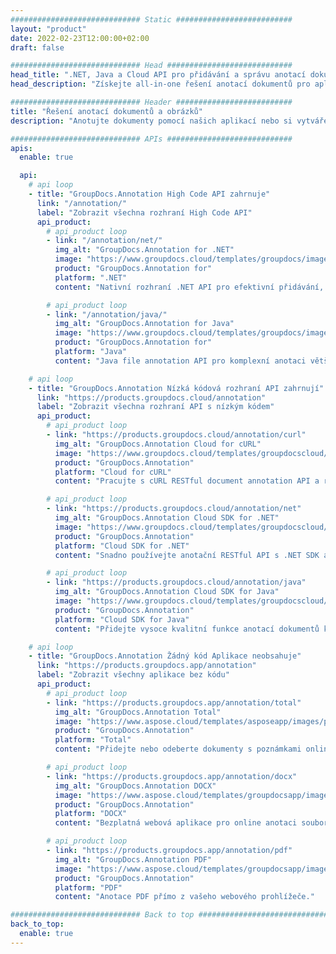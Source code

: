 ```yaml
---
############################# Static ##########################
layout: "product"
date: 2022-02-23T12:00:00+02:00
draft: false

############################# Head ############################
head_title: ".NET, Java a Cloud API pro přidávání a správu anotací dokumentů"
head_description: "Získejte all-in-one řešení anotací dokumentů pro aplikace .NET, Java a Cloud pro anotování běžných formátů dokumentů a obrázků."

############################# Header ##########################
title: "Řešení anotací dokumentů a obrázků"
description: "Anotujte dokumenty pomocí našich aplikací nebo si vytvářejte vlastní anotační aplikace napříč populárními platformami pomocí on-premise nebo cloud API."

############################# APIs ############################
apis:
  enable: true

  api:
    # api loop
    - title: "GroupDocs.Annotation High Code API zahrnuje"
      link: "/annotation/"
      label: "Zobrazit všechna rozhraní High Code API"
      api_product:
        # api_product loop
        - link: "/annotation/net/"
          img_alt: "GroupDocs.Annotation for .NET"
          image: "https://www.groupdocs.cloud/templates/groupdocs/images/product-logos/groupdocs-annotation-net.png"
          product: "GroupDocs.Annotation for"
          platform: ".NET"
          content: "Nativní rozhraní .NET API pro efektivní přidávání, úpravu nebo odstraňování anotací z dokumentů a obrázků. Podporuje práci se všemi oblíbenými typy anotací."

        # api_product loop
        - link: "/annotation/java/"
          img_alt: "GroupDocs.Annotation for Java"
          image: "https://www.groupdocs.cloud/templates/groupdocs/images/product-logos/groupdocs-annotation-java.png"
          product: "GroupDocs.Annotation for"
          platform: "Java"
          content: "Java file annotation API pro komplexní anotaci většiny běžných formátů dokumentů a obrazových souborů na jakémkoli operačním systému s nainstalovaným JDK."

    # api loop
    - title: "GroupDocs.Annotation Nízká kódová rozhraní API zahrnují"
      link: "https://products.groupdocs.cloud/annotation"
      label: "Zobrazit všechna rozhraní API s nízkým kódem"
      api_product:
        # api_product loop
        - link: "https://products.groupdocs.cloud/annotation/curl"
          img_alt: "GroupDocs.Annotation Cloud for cURL"
          image: "https://www.groupdocs.cloud/templates/groupdocscloud/images/sdk/272x272/groupdocs_annotation-for-curl.png"
          product: "GroupDocs.Annotation"
          platform: "Cloud for cURL"
          content: "Pracujte s cURL RESTful document annotation API a rychle anotujte PDF, Word, Excel, PowerPoint, Visio, obrázky a mnoho dalších formátů ve vašich aplikacích."

        # api_product loop
        - link: "https://products.groupdocs.cloud/annotation/net"
          img_alt: "GroupDocs.Annotation Cloud SDK for .NET"
          image: "https://www.groupdocs.cloud/templates/groupdocscloud/images/sdk/272x272/groupdocs_annotation-for-net.png"
          product: "GroupDocs.Annotation"
          platform: "Cloud SDK for .NET"
          content: "Snadno používejte anotační RESTful API s .NET SDK a přidejte text, vodoznak, oblast, bod a různé další typy anotací do více než 40 oblíbených formátů souborů."

        # api_product loop
        - link: "https://products.groupdocs.cloud/annotation/java"
          img_alt: "GroupDocs.Annotation Cloud SDK for Java"
          image: "https://www.groupdocs.cloud/templates/groupdocscloud/images/sdk/272x272/groupdocs_annotation-for-java.png"
          product: "GroupDocs.Annotation"
          platform: "Cloud SDK for Java"
          content: "Přidejte vysoce kvalitní funkce anotací dokumentů k formátům dokumentů a obrázků pomocí speciálně navržené sady SDK pro anotaci dokumentů pro Java."

    # api loop
    - title: "GroupDocs.Annotation Žádný kód Aplikace neobsahuje" 
      link: "https://products.groupdocs.app/annotation"
      label: "Zobrazit všechny aplikace bez kódu"
      api_product:
        # api_product loop
        - link: "https://products.groupdocs.app/annotation/total"
          img_alt: "GroupDocs.Annotation Total"
          image: "https://www.aspose.cloud/templates/asposeapp/images/products/logo/aspose_annotation-app.png"
          product: "GroupDocs.Annotation"
          platform: "Total"
          content: "Přidejte nebo odeberte dokumenty s poznámkami online zdarma."

        # api_product loop
        - link: "https://products.groupdocs.app/annotation/docx"
          img_alt: "GroupDocs.Annotation DOCX"
          image: "https://www.aspose.cloud/templates/groupdocsapp/images/products/logo/groupdocs_words-app.png"
          product: "GroupDocs.Annotation"
          platform: "DOCX"
          content: "Bezplatná webová aplikace pro online anotaci souborů Microsoft Word z jakéhokoli zařízení."

        # api_product loop
        - link: "https://products.groupdocs.app/annotation/pdf"
          img_alt: "GroupDocs.Annotation PDF"
          image: "https://www.aspose.cloud/templates/groupdocsapp/images/products/logo/groupdocs_pdf-app.png"
          product: "GroupDocs.Annotation"
          platform: "PDF"
          content: "Anotace PDF přímo z vašeho webového prohlížeče."

############################# Back to top ###############################
back_to_top:
  enable: true
---
```

